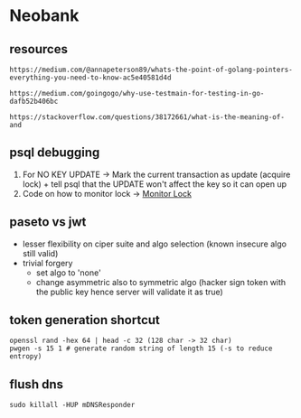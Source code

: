 # Neobank

## resources

```
https://medium.com/@annapeterson89/whats-the-point-of-golang-pointers-everything-you-need-to-know-ac5e40581d4d

https://medium.com/goingogo/why-use-testmain-for-testing-in-go-dafb52b406bc

https://stackoverflow.com/questions/38172661/what-is-the-meaning-of-and

```

## psql debugging

1. For NO KEY UPDATE -> Mark the current transaction as update (acquire lock) + tell psql that the UPDATE won't affect the key so it can open up
2. Code on how to monitor lock -> [Monitor Lock](https://wiki.postgresql.org/wiki/Lock_Monitoring)

## paseto vs jwt

- lesser flexibility on ciper suite and algo selection (known insecure algo still valid)
- trivial forgery
  - set algo to 'none'
  - change asymmetric also to symmetric algo (hacker sign token with the public key hence server will validate it as true)

## token generation shortcut

```
openssl rand -hex 64 | head -c 32 (128 char -> 32 char)
pwgen -s 15 1 # generate random string of length 15 (-s to reduce entropy)
```

## flush dns

```
sudo killall -HUP mDNSResponder
```
